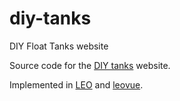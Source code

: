 # diy-tanks
DIY Float Tanks website

Source code for the [DIY tanks](http://diytanks.com) website.

Implemented in [LEO](http://LEOEditor.com) and [leovue](https://kaleguy.github.io/leovue).
